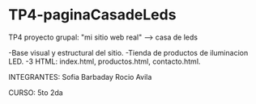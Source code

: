 # TP4-paginaCasadeLeds
TP4 proyecto grupal: "mi sitio web real" --> casa de leds

-Base visual y estructural del sitio.
-Tienda de productos de iluminacion LED.
-3 HTML: index.html, productos.html, contacto.html.

INTEGRANTES:
Sofia Barbaday
Rocio Avila

CURSO: 5to 2da


